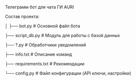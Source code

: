 Телеграмм бот для чата ГИ AURI

Состав проекта:

│
├── bot.py             # Основной файл бота

├── script_db.py       # Модуль для работы с базой данных

├── ?.py               # Обработчики уведомлений

├── info.txt           # Описание команд

├── requirements.txt   # Рекомендации

└── config.py          # Файл конфигурации (API ключи, настройки)
